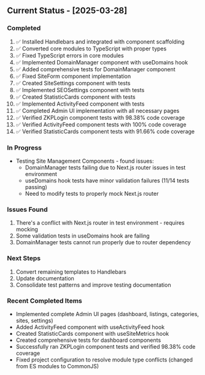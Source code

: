 ## Current Status - [2025-03-28]

### Completed
1. ✅ Installed Handlebars and integrated with component scaffolding
2. ✅ Converted core modules to TypeScript with proper types
3. ✅ Fixed TypeScript errors in core modules
4. ✅ Implemented DomainManager component with useDomains hook
5. ✅ Added comprehensive tests for DomainManager component
6. ✅ Fixed SiteForm component implementation
7. ✅ Created SiteSettings component with tests
8. ✅ Implemented SEOSettings component with tests
9. ✅ Created StatisticCards component with tests
10. ✅ Implemented ActivityFeed component with tests
11. ✅ Completed Admin UI implementation with all necessary pages
12. ✅ Verified ZKPLogin component tests with 98.38% code coverage
13. ✅ Verified ActivityFeed component tests with 100% code coverage
14. ✅ Verified StatisticCards component tests with 91.66% code coverage

### In Progress
- Testing Site Management Components - found issues:
  - DomainManager tests failing due to Next.js router issues in test environment
  - useDomains hook tests have minor validation failures (11/14 tests passing)
  - Need to modify tests to properly mock Next.js router
  
### Issues Found
1. There's a conflict with Next.js router in test environment - requires mocking
2. Some validation tests in useDomains hook are failing
3. DomainManager tests cannot run properly due to router dependency

### Next Steps
1. Convert remaining templates to Handlebars
2. Update documentation
3. Consolidate test patterns and improve testing documentation

### Recent Completed Items
- Implemented complete Admin UI pages (dashboard, listings, categories, sites, settings)
- Added ActivityFeed component with useActivityFeed hook
- Created StatisticCards component with useSiteMetrics hook
- Created comprehensive tests for dashboard components
- Successfully ran ZKPLogin component tests and verified 98.38% code coverage
- Fixed project configuration to resolve module type conflicts (changed from ES modules to CommonJS)
